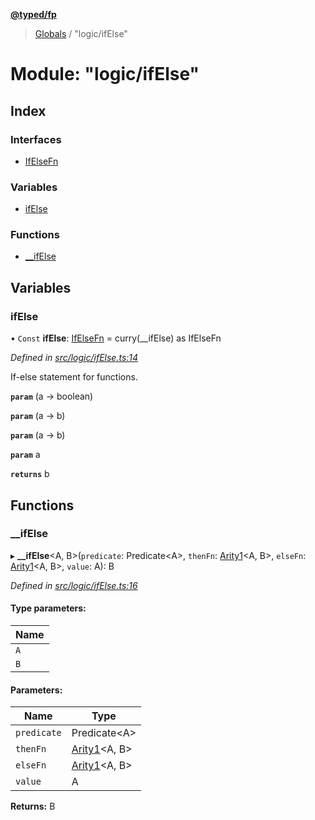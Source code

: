 **[@typed/fp](../README.md)**

> [Globals](../globals.md) / "logic/ifElse"

# Module: "logic/ifElse"

## Index

### Interfaces

* [IfElseFn](../interfaces/_logic_ifelse_.ifelsefn.md)

### Variables

* [ifElse](_logic_ifelse_.md#ifelse)

### Functions

* [\_\_ifElse](_logic_ifelse_.md#__ifelse)

## Variables

### ifElse

• `Const` **ifElse**: [IfElseFn](../interfaces/_logic_ifelse_.ifelsefn.md) = curry(\_\_ifElse) as IfElseFn

*Defined in [src/logic/ifElse.ts:14](https://github.com/TylorS/typed-fp/blob/6ccb290/src/logic/ifElse.ts#L14)*

If-else statement for functions.

**`param`** (a -> boolean)

**`param`** (a -> b)

**`param`** (a -> b)

**`param`** a

**`returns`** b

## Functions

### \_\_ifElse

▸ **__ifElse**\<A, B>(`predicate`: Predicate\<A>, `thenFn`: [Arity1](_common_types_.md#arity1)\<A, B>, `elseFn`: [Arity1](_common_types_.md#arity1)\<A, B>, `value`: A): B

*Defined in [src/logic/ifElse.ts:16](https://github.com/TylorS/typed-fp/blob/6ccb290/src/logic/ifElse.ts#L16)*

#### Type parameters:

Name |
------ |
`A` |
`B` |

#### Parameters:

Name | Type |
------ | ------ |
`predicate` | Predicate\<A> |
`thenFn` | [Arity1](_common_types_.md#arity1)\<A, B> |
`elseFn` | [Arity1](_common_types_.md#arity1)\<A, B> |
`value` | A |

**Returns:** B
